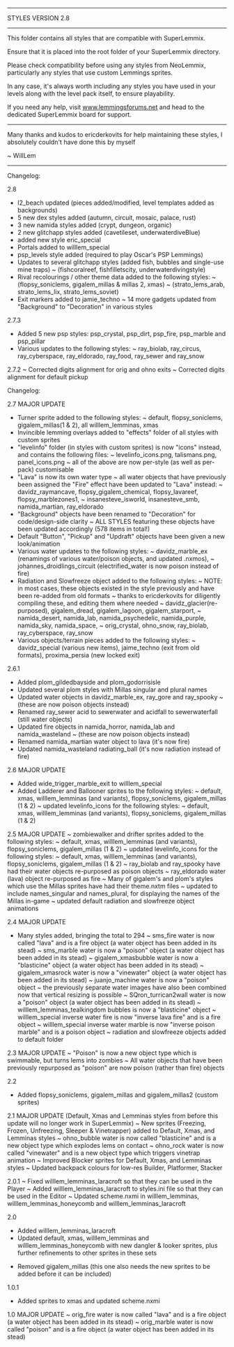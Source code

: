 --------------------------------------------------------------------------------

STYLES VERSION 2.8

--------------------------------------------------------------------------------

This folder contains all styles that are compatible with SuperLemmix.

Ensure that it is placed into the root folder of your SuperLemmix directory.

Please check compatibility before using any styles from NeoLemmix, particularly
any styles that use custom Lemmings sprites.

In any case, it's always worth including any styles you have used in your levels
along with the level pack itself, to ensure playability.

If you need any help, visit www.lemmingsforums.net and head to the dedicated
SuperLemmix board for support.

--------------------------------------------------------------------------------

Many thanks and kudos to ericderkovits for help maintaining these styles,
I absolutely couldn't have done this by myself

~ WillLem

--------------------------------------------------------------------------------

Changelog:

2.8
+ l2_beach updated (pieces added/modified, level templates added as backgrounds)
+ 5 new dex styles added (autumn, circuit, mosaic, palace, rust)
+ 3 new namida styles added (crypt, dungeon, organic)
+ 2 new glitchapp styles added (cavetileset, underwaterdiveBlue)
+ added new style eric_special
+ Portals added to willlem_special
+ psp_levels style added (required to play Oscar's PSP Lemmings)
+ Updates to several glitchapp styles (added fish, bubbles and single-use mine traps)
  ~ (fishcoralreef, fishfilletscity, underwaterdivingstyle)
+ Rival recolourings / other theme data added to the following styles:
  ~ (flopsy_soniclems, gigalem_millas & millas 2, xmas)
  ~ (strato_lems_arab, strato_lems_lix, strato_lems_soviet)
+ Exit markers added to jamie_techno
~ 14 more gadgets updated from "Background" to "Decoration" in various styles

2.7.3
+ Added 5 new psp styles: psp_crystal, psp_dirt, psp_fire, psp_marble and psp_pillar
+ Various updates to the following styles:
  ~ ray_biolab, ray_circus, ray_cyberspace, ray_eldorado, ray_food, ray_sewer and ray_snow  

2.7.2
~ Corrected digits alignment for orig and ohno exits
~ Corrected digits alignment for default pickup

Changelog:

2.7 MAJOR UPDATE
+ Turner sprite added to the following styles:
  ~ default, flopsy_soniclems, gigalem_millas(1 & 2), all willlem_lemminas, xmas
+ Invincible lemming overlays added to "effects" folder of all styles with custom sprites
+ "levelinfo" folder (in styles with custom sprites) is now "icons" instead, and contains the following files:
  ~ levelinfo_icons.png, talismans.png, panel_icons.png
  ~ all of the above are now per-style (as well as per-pack) customisable
+ "Lava" is now its own water type
~ all water objects that have previously been assigned the "Fire" effect have been updated to "Lava" instead:
  ~ davidz_raymancave, flopsy_gigalem_chemical, flopsy_lavareef, flopsy_marblezones1,
  ~ insanesteve_isworld, insanesteve_smb, namida_martian, ray_eldorado
+ "Background" objects have been renamed to "Decoration" for code/design-side clarity
  ~ ALL STYLES featuring these objects have been updated accordingly (578 items in total!)
+ Default "Button", "Pickup" and "Updraft" objects have been given a new look/animation
+ Various water updates to the following styles:
  ~ davidz_marble_ex (renamings of various water/poison objects, and updated .nxmos),
  ~ johannes_droidlings_circuit (electrified_water is now poison instead of fire)
+ Radiation and Slowfreeze object added to the following styles:
  ~ NOTE: in most cases, these objects existed in the style previously and have been re-added from old formats
  ~ thanks to ericderkovits for diligently compiling these, and editing them where needed
  ~ davidz_glacier(re-purposed), gigalem_dread, gigalem_lagoon, gigalem_starport,
  ~ namida_desert, namida_lab, namida_psychedelic, namida_purple, namida_sky, namida_space,
  ~ orig_crystal, ohno_snow, ray_biolab, ray_cyberspace, ray_snow
+ Various objects/terrain pieces added to the following styles:
  ~ davidz_special (various new items), jaime_techno (exit from old formats), proxima_persia (new locked exit)

2.6.1
+ Added plom_gildedbayside and plom_godorrisisle
+ Updated several plom styles with Millas singular and plural names
+ Updated water objects in davidz_marble_ex, ray_gore and ray_spooky
  ~ (these are now poison objects instead)
+ Renamed ray_sewer acid to sewerwater and acidfall to sewerwaterfall (still water objects)
+ Updated fire objects in namida_horror, namida_lab and namida_wasteland
  ~ (these are now poison objects instead)
+ Renamed namida_martian water object to lava (it's now fire)
+ Updated namida_wasteland radiating_ball (it's now radiation instead of fire)

2.6 MAJOR UPDATE
+ Added wide_trigger_marble_exit to willlem_special
+ Added Ladderer and Ballooner sprites to the following styles:
  ~ default, xmas, willlem_lemminas (and variants), flopsy_soniclems, gigalem_millas (1 & 2)
~ updated levelinfo_icons for the following styles:
  ~ default, xmas, willlem_lemminas (and variants), flopsy_soniclems, gigalem_millas (1 & 2)

2.5 MAJOR UPDATE
~ zombiewalker and drifter sprites added to the following styles:
  ~ default, xmas, willlem_lemminas (and variants), flopsy_soniclems, gigalem_millas (1 & 2)
~ updated levelinfo_icons for the following styles:
  ~ default, xmas, willlem_lemminas (and variants), flopsy_soniclems, gigalem_millas (1 & 2)
~ ray_biolab and ray_spooky have had their water objects re-purposed as poison objects
~ ray_eldorado water (lava) object re-purposed as fire
~ Many of gigalem's and plom's styles which use the Millas sprites have had their theme.nxtm files
  ~ updated to include names_singular and names_plural, for displaying the names of the Millas in-game
~ updated default radiation and slowfreeze object animations

2.4 MAJOR UPDATE
+ Many styles added, bringing the total to 294
~ sms_fire water is now called "lava" and is a fire object (a water object has been added in its stead)
~ sms_marble water is now a "poison" object (a water object has been added in its stead)
~ gigalem_xmasbubble water is now a "blasticine" object (a water object has been added in its stead)
~ gigalem_xmasrock water is now a "vinewater" object (a water object has been added in its stead)
~ juanjo_machine water is now a "poison" object
  ~ the previously separate water images have also been combined now that vertical resizing is possible
~ SQron_turrican2wall water is now a "poison" object (a water object has been added in its stead)
~ willlem_lemminas_tealkingdom bubbles is now a "blasticine" object
~ willlem_special inverse water fire is now "inverse lava fire" and is a fire object
~ willlem_special inverse water marble is now "inverse poison marble" and is a poison object
~ radiation and slowfreeze objects added to default folder

2.3 MAJOR UPDATE
~ "Poison" is now a new object type which is swimmable, but turns lems into zombies
~ All water objects that have been previously repurposed as "poison" are now poison (rather than fire) objects

2.2
+ Added flopsy_soniclems, gigalem_millas and gigalem_millas2 (custom sprites)

2.1 MAJOR UPDATE (Default, Xmas and Lemminas styles from before this update will no longer work in SuperLemmix)
~ New sprites (Freezing, Frozen, Unfreezing, Sleeper & Vinetrapper) added to Default, Xmas, and Lemminas styles
~ ohno_bubble water is now called "blasticine" and is a new object type which explodes lems on contact
~ ohno_rock water is now called "vinewater" and is a new object type which triggers vinetrap animation
~ Improved Blocker sprites for Default, Xmas, and Lemminas styles
~ Updated backpack colours for low-res Builder, Platformer, Stacker

2.0.1
~ Fixed willlem_lemminas_laracroft so that they can be used in the Player
~ Added willlem_lemminas_laracroft to styles.ini file so that they can be used in the Editor
~ Updated scheme.nxmi in willlem_lemminas, willlem_lemminas_honeycomb and willlem_lemminas_laracroft

2.0
+ Added willlem_lemminas_laracroft
+ Updated default, xmas, willlem_lemminas and willlem_lemminas_honeycomb with new dangler & looker sprites,
  plus further refinements to other sprites in these sets
- Removed gigalem_millas (this one also needs the new sprites to be added before it can be included)

1.0.1
+ Added sprites to xmas and updated scheme.nxmi

1.0 MAJOR UPDATE
~ orig_fire water is now called "lava" and is a fire object (a water object has been added in its stead)
~ orig_marble water is now called "poison" and is a fire object (a water object has been added in its stead)
